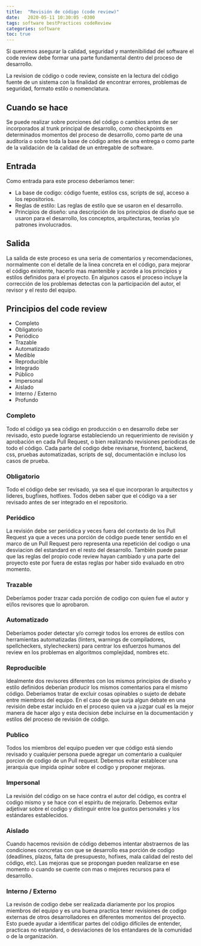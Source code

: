 ```yaml
---
title:  "Revisión de código (code review)"
date:   2020-05-11 10:30:05 -0300
tags: software bestPractices codeReview
categories: software
toc: true
---
```

Si queremos asegurar la calidad, seguridad y mantenibilidad del software el code review debe formar una parte fundamental dentro del proceso de desarrollo. 

La revision de código o code review, consiste en la lectura del código fuente de un sistema con la finalidad de encontrar errores, problemas de seguridad, formato estilo o nomenclatura. 

## Cuando se hace
Se puede realizar sobre porciones del código o cambios antes de ser incorporados al trunk principal de desarrollo, como checkpoints en determinados momentos del proceso de desarrollo, como parte de una auditoría o sobre toda la base de código antes de una entrega o como parte de la validación de la calidad de un entregable de software.

## Entrada

Como entrada para este proceso deberíamos tener: 
+ La base de codigo: código fuente, estilos css, scripts de sql, acceso a los repositorios.
+ Reglas de estilo: Las reglas de estilo que se usaron en el desarrollo. 
+ Principios de diseño: una descripción de los principios de diseño que se usaron para el desarrollo, los conceptos, arquitecturas, teorías y/o patrones involucrados. 

## Salida
La salida de este proceso es una seria de comentarios y recomendaciones, normalmente con el detalle de la linea concreta en el código, para mejorar el código existente, hacerlo mas mantenible y acorde a los principios y estilos definidos para el proyecto. En algunos casos el proceso incluye la corrección de los problemas detectas con la participación del autor, el revisor y el resto del equipo. 

## Principios del code review

+ Completo
+ Obligatorio
+ Periódico 
+ Trazable
+ Automatizado
+ Medible
+ Reproducible
+ Integrado
+ Público
+ Impersonal
+ Aislado
+ Interno / Externo
+ Profundo

### Completo 
Todo el código ya sea código en producción o en desarrollo debe ser revisado, esto puede lograrse estableciendo un requerimiento de revisión y aprobación en cada Pull Request, o bien realizando revisiones periodicas de todo el código. Cada parte del codigo debe revisarse, frontend, backend, css, pruebas automatizadas, scripts de sql, documentación e incluso los casos de prueba. 

### Obligatorio
Todo el código debe ser revisado, ya sea el que incorporan lo arquitectos y lideres, bugfixes, hotfixes. Todos deben saber que el código va a ser revisado antes de ser integrado en el repositorio. 

### Periódico
La revisión debe ser periódica y veces fuera del contexto de los Pull Request ya que a veces una porción de código puede tener sentido en el marco de un Pull Request pero representa una repetición del codigo o una desviacion del estandard en el resto del desarrollo. También puede pasar que las reglas del propio code review hayan cambiado y una parte del proyecto este por fuera de estas reglas por haber sido evaluado en otro momento. 

### Trazable
Deberíamos poder trazar cada porción de codigo con quien fue el autor y el/los revisores que lo aprobaron. 

### Automatizado 

Deberíamos poder detectar y/o corregir todos los errores de estilos con herramientas automatizadas (linters, warnings de compiladores, spellcheckers, stylecheckers) para centrar los esfuerzos humanos del review en los problemas en algoritmos complejidad, nombres etc. 

### Reproducible

Idealmente dos revisores  diferentes con los mismos principios de diseño y estilo definidos deberían producir los mismos comentarios para el mismo código. Deberiamos tratar de excluir cosas opinables o sujeto de debate entre miembros del equipo. En el caso de que surja algun debate en una revisión debe estar incluido en el proceso quien va a juzgar cual es la mejor manera de hacer algo y esta decision debe incluirse en la documentación y estilos del proceso de revisión de código. 

### Publico
Todos los miembros del equipo pueden ver que código está siendo revisado y cualquier persona puede agregar un comentario a cualquier porcion de codigo de un Pull request. Debemos evitar establecer una jerarquia que impida opinar sobre el codigo y proponer mejoras. 

### Impersonal
La revisión del código on se hace contra el autor del código, es contra el codigo mismo y se hace con el espiritu de mejorarlo. Debemos evitar adjetivar sobre el codigo y distinguir entre loa gustos personales y los estándares establecidos.

### Aislado
Cuando hacemos revisión de código debemos intentar abstraernos de las condiciones concretas con que se desarrollo esa porción de codigo (deadlines, plazos, falta de presupuesto, hofixes, mala calidad del resto del código, etc). Las mejoras que se propongan pueden realizarse en ese momento o cuando se cuente con mas o mejores recursos para el desarrollo. 

### Interno / Externo
La revisón de codigo debe ser realizada diariamente por los propios miembros del equipo y es una buena practica tener revisiones de codigo externas de otros desarrolladores en diferentes momentos del proyecto. Esto puede ayudar a identificar partes del código difíciles de entender, practicas no estandard, o desviaciones de los entandares de la comunidad o de la organización. 
